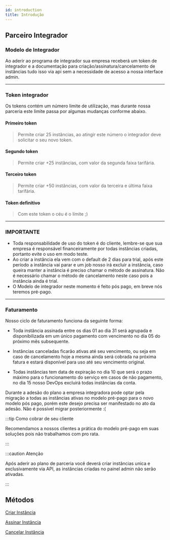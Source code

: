 ```yaml
---
id: introduction
title: Introdução
---
```


## Parceiro Integrador

### Modelo de Integrador

Ao aderir ao programa de integrador sua empresa receberá um token de integrador e a documentação para criação/assinatura/cancelamento de instâncias tudo isso via api sem a necessidade de acesso a nossa interface admin.

---

### Token integrador

Os tokens contém um número limite de utilização, mas durante nossa parceria este limite passa por algumas mudanças conforme abaixo.

#### Primeiro token

> Permite criar 25 instâncias, ao atingir este número o integrador deve solicitar o seu novo token.

#### Segundo token

> Permite criar +25 instâncias, com valor da segunda faixa tarifária.

#### Terceiro token

> Permite criar +50 instâncias, com valor da terceira e última faixa tarifária.

#### Token definitivo

> Com este token o céu é o límite ;)

---

### IMPORTANTE

- Toda responsabilidade de uso do token é do cliente, lembre-se que sua empresa é responsável financeiramente por todas instâncias criadas, portanto evite o uso em modo teste.
- Ao criar a instância ela vem com o default de 2 dias para trial, após este período a instância vai parar e um job nosso irá excluir a instância, caso queira manter a instância é preciso chamar o método de assinatura. Não é necessário chamar o método de cancelamento neste caso pois a instância ainda é trial.
- O Modelo de integrador neste momento é feito pós pago, em breve nós teremos pré-pago.

---

### Faturamento

Nosso ciclo de faturamento funciona da seguinte forma:

- Toda instância assinada entre os dias 01 ao dia 31 será agrupada e disponibilizada em um único pagamento com vencimento no dia 05 do próximo mês subsequente.

- Instâncias canceladas ficarão ativas até seu vencimento, ou seja em caso de cancelamento hoje a mesma ainda será cobrada na próxima fatura e estará disponível para uso até seu vencimento original.

- Todas instâncias tem data de expiração no dia 10 que será o prazo máximo para o funcionamento do serviço em casos de não pagamento, no dia 15 nosso DevOps excluirá todas instâncias da conta.

Durante a adesão do plano a empresa integradora pode optar pela migração a todas as instâncias ativas no modelo pré-pago para o novo modelo pós pago, porém este desejo precisa ser manifestado no ato da adesão. Não é possível migrar posteriormente :(

:::tip Como cobrar de seu cliente

Recomendamos a nossos clientes a prática do modelo pré-pago em suas soluções pois não trabalhamos com pro rata.

:::

:::caution Atenção

Após aderir ao plano de parceria você deverá criar instâncias unica e exclusivamente via API, as instâncias criadas no painel admin não serão ativadas.

:::

## Métodos

[Criar Instância]

[Assinar Instância]

[Cancelar Instância]

[criar instância]: https://developer.z-api.io/partner/create-instance
[assinar instância]: https://developer.z-api.io/partner/sign-instance
[cancelar instância]: https://developer.z-api.io/partner/unsubscribes-instance
